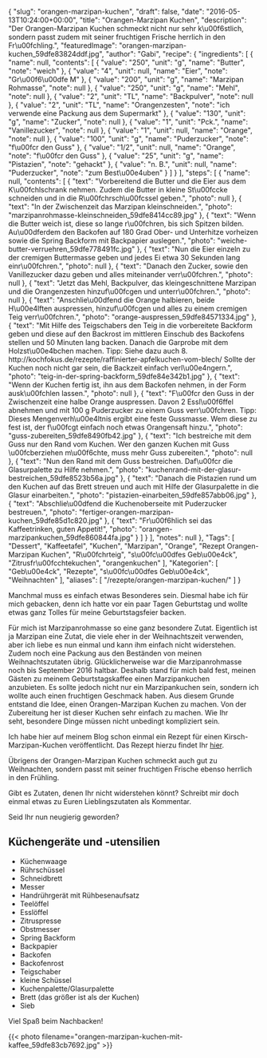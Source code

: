 {
    "slug": "orangen-marzipan-kuchen",
    "draft": false,
    "date": "2016-05-13T10:24:00+00:00",
    "title": "Orangen-Marzipan Kuchen",
    "description": "Der Orangen-Marzipan Kuchen schmeckt nicht nur sehr k\u00f6stlich, sondern passt zudem mit seiner fruchtigen Frische herrlich in den Fr\u00fchling.",
    "featuredImage": "orangen-marzipan-kuchen_59dfe83824ddf.jpg",
    "author": "Gabi",
    "recipe": {
        "ingredients": [
            {
                "name": null,
                "contents": [
                    {
                        "value": "250",
                        "unit": "g",
                        "name": "Butter",
                        "note": "weich"
                    },
                    {
                        "value": "4",
                        "unit": null,
                        "name": "Eier",
                        "note": "Gr\u00f6\u00dfe M"
                    },
                    {
                        "value": "200",
                        "unit": "g",
                        "name": "Marzipan Rohmasse",
                        "note": null
                    },
                    {
                        "value": "250",
                        "unit": "g",
                        "name": "Mehl",
                        "note": null
                    },
                    {
                        "value": "2",
                        "unit": "TL",
                        "name": "Backpulver",
                        "note": null
                    },
                    {
                        "value": "2",
                        "unit": "TL",
                        "name": "Orangenzesten",
                        "note": "ich verwende eine Packung aus dem Supermarkt"
                    },
                    {
                        "value": "130",
                        "unit": "g",
                        "name": "Zucker",
                        "note": null
                    },
                    {
                        "value": "1",
                        "unit": "Pck.",
                        "name": "Vanillezucker",
                        "note": null
                    },
                    {
                        "value": "1",
                        "unit": null,
                        "name": "Orange",
                        "note": null
                    },
                    {
                        "value": "100",
                        "unit": "g",
                        "name": "Puderzucker",
                        "note": "f\u00fcr den Guss"
                    },
                    {
                        "value": "1\/2",
                        "unit": null,
                        "name": "Orange",
                        "note": "f\u00fcr den Guss"
                    },
                    {
                        "value": "25",
                        "unit": "g",
                        "name": "Pistazien",
                        "note": "gehackt"
                    },
                    {
                        "value": "n. B.",
                        "unit": null,
                        "name": "Puderzucker",
                        "note": "zum Best\u00e4uben"
                    }
                ]
            }
        ],
        "steps": [
            {
                "name": null,
                "contents": [
                    {
                        "text": "Vorbereitend die Butter und die Eier aus dem K\u00fchlschrank nehmen. Zudem die Butter in kleine St\u00fccke schneiden und in die R\u00fchrsch\u00fcssel geben.",
                        "photo": null
                    },
                    {
                        "text": "In der Zwischenzeit das Marzipan kleinschneiden.",
                        "photo": "marzipanrohmasse-kleinschneiden_59dfe8414cc89.jpg"
                    },
                    {
                        "text": "Wenn die Butter weich ist, diese so lange r\u00fchren, bis sich Spitzen bilden. Au\u00dferdem den Backofen auf 180 Grad Ober- und Unterhitze vorheizen sowie die Spring Backform mit Backpapier auslegen.",
                        "photo": "weiche-butter-verruehren_59dfe778491fc.jpg"
                    },
                    {
                        "text": "Nun die Eier einzeln zu der cremigen Buttermasse geben und jedes Ei etwa 30 Sekunden lang einr\u00fchren.",
                        "photo": null
                    },
                    {
                        "text": "Danach den Zucker,  sowie den Vanillezucker dazu geben und alles miteinander verr\u00fchren.",
                        "photo": null
                    },
                    {
                        "text": "Jetzt das Mehl, Backpulver, das kleingeschnittene Marzipan und die Orangenzesten hinzuf\u00fcgen und unterr\u00fchren.",
                        "photo": null
                    },
                    {
                        "text": "Anschlie\u00dfend die Orange halbieren, beide H\u00e4lften auspressen, hinzuf\u00fcgen und alles zu einem cremigen Teig verr\u00fchren.",
                        "photo": "orange-auspressen_59dfe84571334.jpg"
                    },
                    {
                        "text": "Mit Hilfe des Teigschabers den Teig in die vorbereitete Backform geben und diese auf den Backrost im mittleren Einschub des Backofens stellen und 50 Minuten lang backen. Danach die Garprobe mit dem Holzst\u00e4bchen machen. Tipp: Siehe dazu auch 8. http:\/\/kochfokus.de\/rezepte\/raffinierter-apfelkuchen-vom-blech\/ Sollte der Kuchen noch nicht gar sein, die Backzeit einfach verl\u00e4ngern.",
                        "photo": "teig-in-der-spring-backform_59dfe84e342b1.jpg"
                    },
                    {
                        "text": "Wenn der Kuchen fertig ist, ihn aus dem Backofen nehmen, in der Form ausk\u00fchlen lassen.",
                        "photo": null
                    },
                    {
                        "text": "F\u00fcr den Guss in der Zwischenzeit eine halbe Orange auspressen. Davon 2 Essl\u00f6ffel abnehmen und mit 100 g Puderzucker zu einem Guss verr\u00fchren. Tipp: Dieses Mengenverh\u00e4ltnis ergibt eine feste Gussmasse. Wem diese zu fest ist, der f\u00fcgt einfach noch etwas Orangensaft hinzu.",
                        "photo": "guss-zubereiten_59dfe8490fb42.jpg"
                    },
                    {
                        "text": "Ich bestreiche mit dem Guss nur den Rand vom Kuchen. Wer den ganzen Kuchen mit Guss \u00fcberziehen m\u00f6chte, muss mehr Guss zubereiten.",
                        "photo": null
                    },
                    {
                        "text": "Nun den Rand mit dem Guss bestreichen. Daf\u00fcr die Glasurpalette zu Hilfe nehmen.",
                        "photo": "kuchenrand-mit-der-glasur-bestreichen_59dfe8523b56a.jpg"
                    },
                    {
                        "text": "Danach die Pistazien rund um den Kuchen auf das Brett streuen und auch mit Hilfe der Glasurpalette in die Glasur einarbeiten.",
                        "photo": "pistazien-einarbeiten_59dfe857abb06.jpg"
                    },
                    {
                        "text": "Abschlie\u00dfend die Kuchenoberseite mit Puderzucker bestreuen.",
                        "photo": "fertiger-orangen-marzipan-kuchen_59dfe85d1c820.jpg"
                    },
                    {
                        "text": "Fr\u00f6hlich sei das Kaffeetrinken, guten Appetit!",
                        "photo": "orangen-marzipankuchen_59dfe860844fa.jpg"
                    }
                ]
            }
        ],
        "notes": null
    },
    "Tags": [
        "Dessert",
        "Kaffeetafel",
        "Kuchen",
        "Marzipan",
        "Orange",
        "Rezept Orangen-Marzipan Kuchen",
        "R\u00fchrteig",
        "s\u00fc\u00dfes Geb\u00e4ck",
        "Zitrusfr\u00fcchtekuchen",
        "orangenkuchen"
    ],
    "Kategorien": [
        "Geb\u00e4ck",
        "Rezepte",
        "s\u00fc\u00dfes Geb\u00e4ck",
        "Weihnachten"
    ],
    "aliases": [
        "\/rezepte\/orangen-marzipan-kuchen\/"
    ]
}

Manchmal muss es einfach etwas Besonderes sein. Diesmal habe ich für mich gebacken, denn ich hatte vor ein paar Tagen Geburtstag und wollte etwas ganz Tolles für meine Geburtstagsfeier backen.

Für mich ist Marzipanrohmasse so eine ganz besondere Zutat. Eigentlich ist ja Marzipan eine Zutat, die viele eher in der Weihnachtszeit verwenden, aber ich liebe es nun einmal und kann ihm einfach nicht widerstehen. Zudem noch eine Packung aus den Beständen von meinen Weihnachtszutaten übrig. Glücklicherweise war die Marzipanrohmasse noch bis September 2016 haltbar. Deshalb stand für mich bald fest, meinen Gästen zu meinem Geburtstagskaffee einen Marzipankuchen anzubieten. Es sollte jedoch nicht nur ein Marzipankuchen sein, sondern ich wollte auch einen fruchtigen Geschmack haben. Aus diesem Grunde entstand die Idee, einen Orangen-Marzipan Kuchen zu machen. Von der Zubereitung her ist dieser Kuchen sehr einfach zu machen. Wie Ihr seht, besondere Dinge müssen nicht unbedingt kompliziert sein.

Ich habe hier auf meinem Blog schon einmal ein Rezept für einen Kirsch-Marzipan-Kuchen veröffentlicht. Das Rezept hierzu findet Ihr [hier][1].

Übrigens der Orangen-Marzipan Kuchen schmeckt auch gut zu Weihnachten, sondern passt mit seiner fruchtigen Frische ebenso herrlich in den Frühling.

Gibt es Zutaten, denen Ihr nicht widerstehen könnt? Schreibt mir doch einmal etwas zu Euren Lieblingszutaten als Kommentar.

Seid Ihr nun neugierig geworden?

## Küchengeräte und -utensilien

 * Küchenwaage
 * Rührschüssel
 * Schneidbrett
 * Messer
 * Handrührgerät mit Rühbesenaufsatz
 * Teelöffel
 * Esslöffel
 * Zitruspresse
 * Obstmesser
 * Spring Backform
 * Backpapier
 * Backofen
 * Backofenrost
 * Teigschaber
 * kleine Schüssel
 * Kuchenpalette/Glasurpalette
 * Brett (das größer ist als der Kuchen)
 * Sieb

Viel Spaß beim Nachbacken!

{{< photo filename="orangen-marzipan-kuchen-mit-kaffee_59dfe83cb7692.jpg" >}}

 [1]: https://kochfokus.de/rezepte/kirsch-marzipan-kuchen/